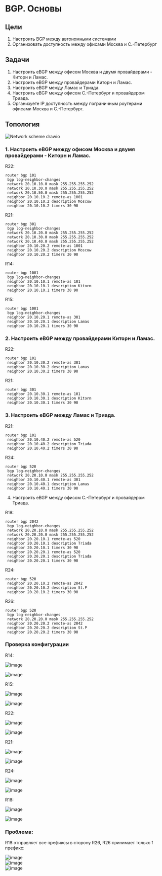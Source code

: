 # BGP. Основы
## Цели  
1. Настроить BGP между автономными системами  
2. Организовать доступность между офисами Москва и С.-Петербург  
## Задачи
1. Настроить eBGP между офисом Москва и двумя провайдерами - Киторн и Ламас.
2. Настроить eBGP между провайдерами Киторн и Ламас.  
3. Настроить eBGP между Ламас и Триада.  
4. Настроить eBGP между офисом С.-Петербург и провайдером Триада.  
5. Организуете IP доступность между пограничным роутерами офисами Москва и С.-Петербург.
## Топология  

![Network scheme drawio](https://github.com/a-trubin/OTUS-Network-engineer/assets/130133180/8f918a38-5029-4eb7-94fa-84791af0f12e)

### 1. Настроить eBGP между офисом Москва и двумя провайдерами - Киторн и Ламас.  

R22:
```
router bgp 101
 bgp log-neighbor-changes
 network 20.10.10.0 mask 255.255.255.252
 network 20.10.30.0 mask 255.255.255.252
 network 20.10.50.0 mask 255.255.255.252
 neighbor 20.10.10.2 remote-as 1001
 neighbor 20.10.10.2 description Moscow
 neighbor 20.10.10.2 timers 30 90
```
R21:
```
router bgp 301
 bgp log-neighbor-changes
 network 20.10.20.0 mask 255.255.255.252
 network 20.10.30.0 mask 255.255.255.252
 network 20.10.40.0 mask 255.255.255.252
 neighbor 20.10.20.2 remote-as 1001
 neighbor 20.10.20.2 description Moscow
 neighbor 20.10.20.2 timers 30 90
```
R14:
```
router bgp 1001
 bgp log-neighbor-changes
 neighbor 20.10.10.1 remote-as 101
 neighbor 20.10.10.1 description Kitorn
 neighbor 20.10.10.1 timers 30 90
```
R15:
```
router bgp 1001
 bgp log-neighbor-changes
 neighbor 20.10.20.1 remote-as 301
 neighbor 20.10.20.1 description Lamas
 neighbor 20.10.20.1 timers 30 90
```
### 2. Настроить eBGP между провайдерами Киторн и Ламас. 

R22:
```
router bgp 101
 neighbor 20.10.30.2 remote-as 301
 neighbor 20.10.30.2 description Lamas
 neighbor 20.10.30.2 timers 30 90
```
R21:
```
router bgp 301
 neighbor 20.10.30.1 remote-as 101
 neighbor 20.10.30.1 description Kitorn
 neighbor 20.10.30.1 timers 30 90
```
### 3. Настроить eBGP между Ламас и Триада.  

R21:
```
router bgp 101
 neighbor 20.10.40.2 remote-as 520
 neighbor 20.10.40.2 description Triada
 neighbor 20.10.40.2 timers 30 90
```
R24:
```
router bgp 520
 bgp log-neighbor-changes
 network 20.20.10.0 mask 255.255.255.252
 neighbor 20.10.40.1 remote-as 301
 neighbor 20.10.40.1 description Lamas
 neighbor 20.10.40.1 timers 30 90
```
4. Настроить eBGP между офисом С.-Петербург и провайдером Триада.  

R18:
```
router bgp 2042
 bgp log-neighbor-changes
 network 20.20.10.0 mask 255.255.255.252
 network 20.20.20.0 mask 255.255.255.252
 neighbor 20.20.10.1 remote-as 520
 neighbor 20.20.10.1 description Triada
 neighbor 20.20.10.1 timers 30 90
 neighbor 20.20.20.1 remote-as 520
 neighbor 20.20.20.1 description Triada
 neighbor 20.20.20.1 timers 30 90
```
R24:
```
router bgp 520
 neighbor 20.20.10.2 remote-as 2042
 neighbor 20.20.10.2 description St.P
 neighbor 20.20.10.2 timers 30 90
```
R26:
```
router bgp 520
 bgp log-neighbor-changes
 network 20.20.20.0 mask 255.255.255.252
 neighbor 20.20.20.2 remote-as 2042
 neighbor 20.20.20.2 description St.P
 neighbor 20.20.20.2 timers 30 90
```
### Проверка конфигурации

R14:  

![image](https://github.com/a-trubin/OTUS-Network-engineer/assets/130133180/4001b9c2-5af9-4dca-b9f0-1008e58138cf)  

![image](https://github.com/a-trubin/OTUS-Network-engineer/assets/130133180/73ca07fd-4dc0-4b1a-81ac-637e388c022c)

R15:

![image](https://github.com/a-trubin/OTUS-Network-engineer/assets/130133180/841ddbd3-36ba-471b-af8f-64d45961ee80)

![image](https://github.com/a-trubin/OTUS-Network-engineer/assets/130133180/0b213b48-28fe-4d61-a421-5e91fb29d676)

R22:

![image](https://github.com/a-trubin/OTUS-Network-engineer/assets/130133180/db5b4fa1-accf-48d1-9be2-09af55fee261)

![image](https://github.com/a-trubin/OTUS-Network-engineer/assets/130133180/1eb778d5-345a-4952-99a6-5150d9a517a3)

R21:  

![image](https://github.com/a-trubin/OTUS-Network-engineer/assets/130133180/6e34b172-ddc7-4c75-842b-2ef6e4d9aaab)

![image](https://github.com/a-trubin/OTUS-Network-engineer/assets/130133180/3fc58848-cb80-4fb3-be8d-9bace012a523)

R24:

![image](https://github.com/a-trubin/OTUS-Network-engineer/assets/130133180/35a2a204-1ae3-435a-aa3d-b4a3f6279a4e)

![image](https://github.com/a-trubin/OTUS-Network-engineer/assets/130133180/308d2e4b-1253-4870-beec-23d88fb1c7f6)

R18:

![image](https://github.com/a-trubin/OTUS-Network-engineer/assets/130133180/65fbd0ac-c1cf-40d6-8e11-26d1cddbeb5b)  

![image](https://github.com/a-trubin/OTUS-Network-engineer/assets/130133180/6baee0ee-2846-4b51-966b-f615ea0098fa)


### Проблема:

R18 отправляет все префиксы в сторону R26, R26 принимает только 1 префикс: 

![image](https://github.com/a-trubin/OTUS-Network-engineer/assets/130133180/f1d472aa-48bf-4559-9f0d-03a2379836ed)  
![image](https://github.com/a-trubin/OTUS-Network-engineer/assets/130133180/96da45cc-4690-4bcb-a56d-1b8aed1c8dd9)  
![image](https://github.com/a-trubin/OTUS-Network-engineer/assets/130133180/1d40fe18-c5ab-4031-b581-7a1b8e8c3cd9)

